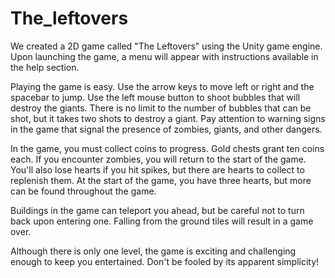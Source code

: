 # The_leftovers
We created a 2D game called "The Leftovers" using the Unity game engine. Upon launching the game, a menu will appear with instructions available in the help section.

Playing the game is easy. Use the arrow keys to move left or right and the spacebar to jump. 
Use the left mouse button to shoot bubbles that will destroy the giants. 
There is no limit to the number of bubbles that can be shot, but it takes two shots to destroy a giant. 
Pay attention to warning signs in the game that signal the presence of zombies, giants, and other dangers.

In the game, you must collect coins to progress. 
Gold chests grant ten coins each. 
If you encounter zombies, you will return to the start of the game. 
You'll also lose hearts if you hit spikes, but there are hearts to collect to replenish them. 
At the start of the game, you have three hearts, but more can be found throughout the game.

Buildings in the game can teleport you ahead, but be careful not to turn back upon entering one. 
Falling from the ground tiles will result in a game over.

Although there is only one level, the game is exciting and challenging enough to keep you entertained. Don't be fooled by its apparent simplicity!
